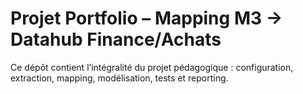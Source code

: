 # Projet Portfolio – Mapping M3 → Datahub Finance/Achats

Ce dépôt contient l’intégralité du projet pédagogique : configuration, extraction, mapping, modélisation, tests et reporting.
